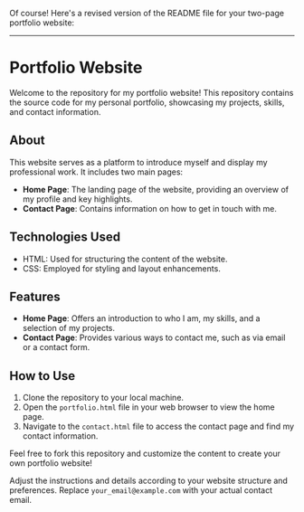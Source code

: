 Of course! Here's a revised version of the README file for your two-page portfolio website:

---

# Portfolio Website

Welcome to the repository for my portfolio website! This repository contains the source code for my personal portfolio, showcasing my projects, skills, and contact information.

## About

This website serves as a platform to introduce myself and display my professional work. It includes two main pages:

- **Home Page**: The landing page of the website, providing an overview of my profile and key highlights.
- **Contact Page**: Contains information on how to get in touch with me.

## Technologies Used

- HTML: Used for structuring the content of the website.
- CSS: Employed for styling and layout enhancements.

## Features

- **Home Page**: Offers an introduction to who I am, my skills, and a selection of my projects.
- **Contact Page**: Provides various ways to contact me, such as via email or a contact form.

## How to Use

1. Clone the repository to your local machine.
2. Open the `portfolio.html` file in your web browser to view the home page.
3. Navigate to the `contact.html` file to access the contact page and find my contact information.

Feel free to fork this repository and customize the content to create your own portfolio website!


Adjust the instructions and details according to your website structure and preferences. Replace `your_email@example.com` with your actual contact email.

